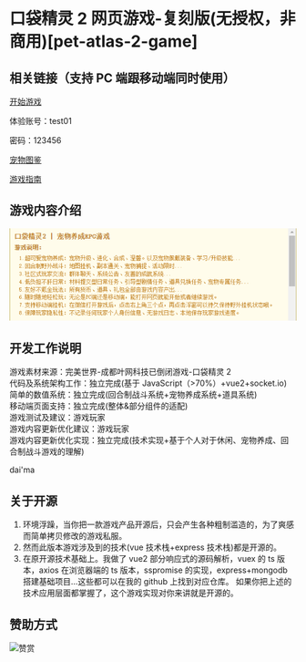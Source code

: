 # 口袋精灵 2 网页游戏-复刻版(无授权，非商用)[pet-atlas-2-game]

## 相关链接（支持 PC 端跟移动端同时使用）

[开始游戏](https://laerpeek.top:12000)

体验账号：test01

密码：123456

[宠物图鉴](https://laerpeek.top:5600)

[游戏指南 ](https://laerpeek.top:5700)

## 游戏内容介绍

![说明](https://github.com/laerpeeK/pet-atlas-2-game/blob/main/1.png)

## 开发工作说明

游戏素材来源：完美世界-成都叶网科技已倒闭游戏-口袋精灵 2  
代码及系统架构工作：独立完成(基于 JavaScript（>70%）+vue2+socket.io)  
简单的数值系统：独立完成(回合制战斗系统+宠物养成系统+道具系统)  
移动端页面支持：独立完成(整体&部分组件的适配)  
游戏测试及建议：游戏玩家  
游戏内容更新优化建议：游戏玩家  
游戏内容更新优化实现：独立完成(技术实现+基于个人对于休闲、宠物养成、回合制战斗游戏的理解)

dai'ma



## 关于开源

1. 环境浮躁，当你把一款游戏产品开源后，只会产生各种粗制滥造的，为了爽感而简单拷贝修改的游戏私服。
2. 然而此版本游戏涉及到的技术(vue 技术栈+express 技术栈)都是开源的。
3. 在原开源技术基础上。我做了 vue2 部分响应式的源码解析，vuex 的 ts 版本，axios 在浏览器端的 ts 版本，sspromise 的实现，express+mongodb 搭建基础项目...这些都可以在我的 github 上找到对应仓库。
   如果你把上述的技术应用层面都掌握了，这个游戏实现对你来讲就是开源的。

## 赞助方式

![赞赏](https://github.com/laerpeeK/pet-atlas-2-game/blob/main/2.jpg)
